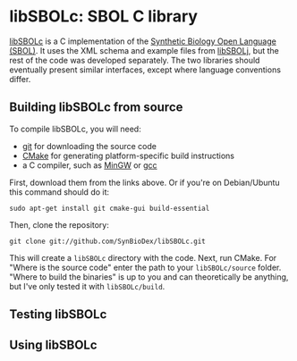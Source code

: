 # libSBOLc: SBOL C library

[libSBOLc](https://github.com/SynBioDex/libSBOLc) is a C implementation of the [Synthetic Biology Open Language (SBOL)](http://sbolstandard.org). It uses the XML schema and example files from [libSBOLj](https://github.com/SynBioDex/libSBOLj), but the rest of the code was developed separately. The two libraries should eventually present similar interfaces, except where language conventions differ.

## Building libSBOLc from source

To compile libSBOLc, you will need:

* [git](http://git-scm.com/) for downloading the source code
* [CMake](http://www.cmake.org/cmake/resources/software.html) for generating platform-specific build instructions
* a C compiler, such as [MinGW](http://www.mingw.org/wiki/InstallationHOWTOforMinGW) or [gcc](http://gcc.gnu.org/)

First, download them from the links above. Or if you're on Debian/Ubuntu this command should do it:

    sudo apt-get install git cmake-gui build-essential

Then, clone the repository:

    git clone git://github.com/SynBioDex/libSBOLc.git

This will create a <code>libSBOLc</code> directory with the code. Next, run CMake. For "Where is the source code" enter the path to your <code>libSBOLc/source</code> folder. "Where to build the binaries" is up to you and can theoretically be anything, but I've only tested it with <code>libSBOLc/build</code>.

## Testing libSBOLc

## Using libSBOLc
